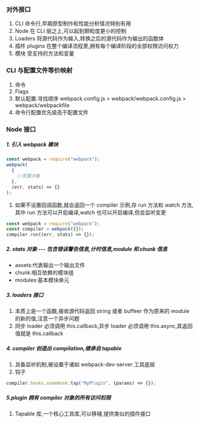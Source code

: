 ### 对外接口

1. CLI 命令行,早期原型制作和性能分析情况特别有用
2. Node 在 CLI 层之上,可以起到颗粒度更小的控制
3. Loaders 将源代码作为输入,转换之后的源代码作为输出的函数体
4. 插件 plugins 在整个编译流程里,拥有每个编译阶段的全部权限访问权力
5. 模块 受支持的方法和变量

### CLI 与配置文件等价映射

1. 命令
2. Flags
3. 默认配置:寻找顺序 webpack.config.js > webpack/webpack.config.js > webpack/webpackfile
4. 命令行配置优先级高于配置文件

### Node 接口

##### 1. 引入 webpack 模块

```javascript
const webpack = require("webpack");
webpack(
  {
    //配置对象
  },
  (err, stats) => {}
);
```

1. 如果不设置回调函数,就会返回一个 compiler 示例,存 run 方法和 watch 方法,其中 run 方法可以开启编译,watch 也可以开启编译,但会监听变更

```javascript
const webpack = require("webpack");
const compiler = webpack({});
compiler.run((err, stats) => {});
```

##### 2. stats 对象 --- 包含错误警告信息,计时信息,module 和 chunk 信息

- assets:代表输出一个输出文件
- chunk:相互依赖的模块组
- modules:基本模块单元

##### 3. loaders 接口

1.  本质上是一个函数,接收源代码返回 string 或者 buffeer 作为原来的 module 的新的值,注意一个异步问题
2.  同步 loader 必须调用 this.callback,异步 loader 必须调用 this.async,其返回值就是 this.callback

##### 4. compiler 创造出 compilation,继承自 tapable

1. 具备监听机制,被设置于诸如 webpack-dev-server 工具底层
2. 钩子

```javascript
compiler.hooks.someHook.tap("MyPlugin", (params) => {});
```

##### 5.plugin 拥有 compiler 对象的所有访问权限

1. Tapable 库,一个核心工具库,可以移植,提供类似的插件接口



